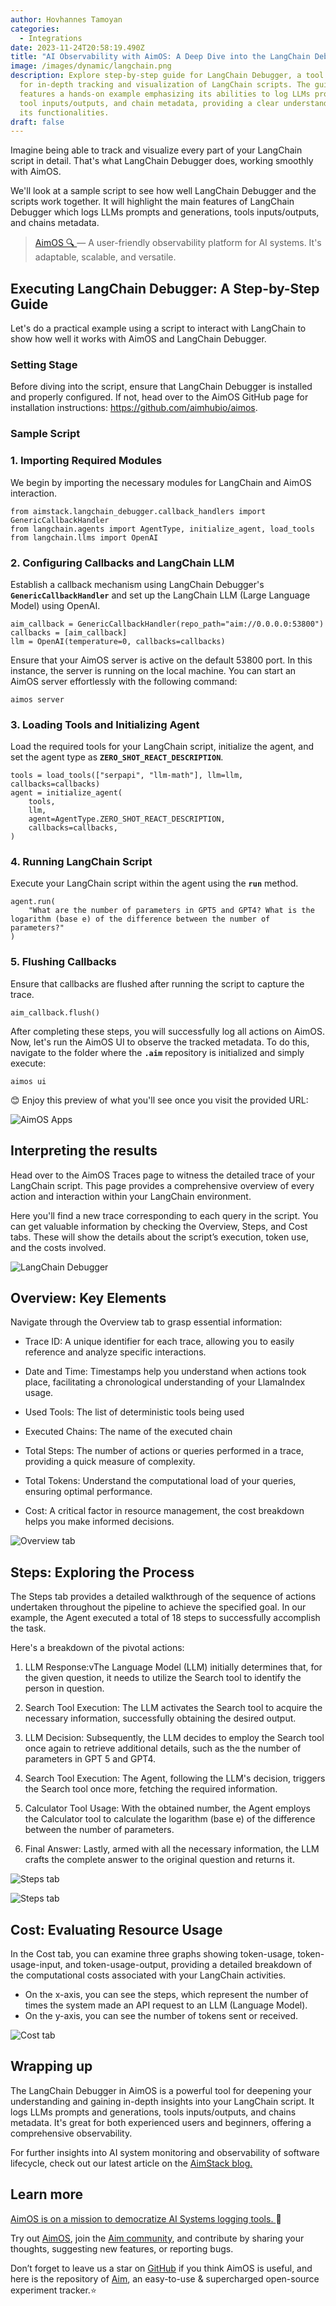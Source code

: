 ```yaml
---
author: Hovhannes Tamoyan
categories:
  - Integrations
date: 2023-11-24T20:58:19.490Z
title: "AI Observability with AimOS: A Deep Dive into the LangChain Debugger"
image: /images/dynamic/langchain.png
description: Explore step-by-step guide for LangChain Debugger, a tool designed
  for in-depth tracking and visualization of LangChain scripts. The guide
  features a hands-on example emphasizing its abilities to log LLMs prompts,
  tool inputs/outputs, and chain metadata, providing a clear understanding of
  its functionalities.
draft: false
---
```

Imagine being able to track and visualize every part of your LangChain script in detail. That's what LangChain Debugger does, working smoothly with AimOS. 

We'll look at a sample script to see how well LangChain Debugger and the scripts work together. It will highlight the main features of LangChain Debugger which logs LLMs prompts and generations, tools inputs/outputs, and chains metadata.

> [AimOS 🔍 ](https://github.com/aimhubio/aimos)— A user-friendly observability platform for AI systems. It's adaptable, scalable, and versatile.

## Executing LangChain Debugger: A Step-by-Step Guide



Let's do a practical example using a script to interact with LangChain to show how well it works with AimOS and LangChain Debugger.

### Setting Stage

Before diving into the script, ensure that LangChain Debugger is installed and properly configured. If not, head over to the AimOS GitHub page for installation instructions: https://github.com/aimhubio/aimos.

### Sample Script

### 1. Importing Required Modules

We begin by importing the necessary modules for LangChain and AimOS interaction.

```
from aimstack.langchain_debugger.callback_handlers import GenericCallbackHandler
from langchain.agents import AgentType, initialize_agent, load_tools
from langchain.llms import OpenAI
```

### 2. Configuring Callbacks and LangChain LLM

Establish a callback mechanism using LangChain Debugger's **`GenericCallbackHandler`** and set up the LangChain LLM (Large Language Model) using OpenAI.

```
aim_callback = GenericCallbackHandler(repo_path="aim://0.0.0.0:53800")
callbacks = [aim_callback]
llm = OpenAI(temperature=0, callbacks=callbacks)
```

Ensure that your AimOS server is active on the default 53800 port. In this instance, the server is running on the local machine. You can start an AimOS server effortlessly with the following command:

```
aimos server
```

### 3. Loading Tools and Initializing Agent

Load the required tools for your LangChain script, initialize the agent, and set the agent type as **`ZERO_SHOT_REACT_DESCRIPTION`**.

```
tools = load_tools(["serpapi", "llm-math"], llm=llm, callbacks=callbacks)
agent = initialize_agent(
    tools,
    llm,
    agent=AgentType.ZERO_SHOT_REACT_DESCRIPTION,
    callbacks=callbacks,
)
```

### 4. Running LangChain Script

Execute your LangChain script within the agent using the **`run`** method.

```
agent.run(
    "What are the number of parameters in GPT5 and GPT4? What is the logarithm (base e) of the difference between the number of parameters?"
)
```

### 5. Flushing Callbacks

Ensure that callbacks are flushed after running the script to capture the trace.

```
aim_callback.flush()
```

After completing these steps, you will successfully log all actions on AimOS. Now, let's run the AimOS UI to observe the tracked metadata. To do this, navigate to the folder where the **`.aim`** repository is initialized and simply execute:

```
aimos ui
```

😊 Enjoy this preview of what you'll see once you visit the provided URL:

![AimOS Apps](/images/dynamic/navigating-depths-debugger-1-1-.png "AimOS Apps")

## Interpreting the results

Head over to the AimOS Traces page to witness the detailed trace of your LangChain script. This page provides a comprehensive overview of every action and interaction within your LangChain environment.

Here you'll find a new trace corresponding to each query in the script. You can get valuable information by checking the Overview, Steps, and Cost tabs. These will show the details about the script’s execution, token use, and the costs involved.

![LangChain Debugger](/images/dynamic/screenshot-2023-11-23-at-11.57.51 pm-1-.png "LangChain Debugger")

## Overview: Key Elements



Navigate through the Overview tab to grasp essential information:



* Trace ID: A unique identifier for each trace, allowing you to easily reference and analyze specific interactions.


* Date and Time: Timestamps help you understand when actions took place, facilitating a chronological understanding of your LlamaIndex usage.
* Used Tools: The list of deterministic tools being used
* Executed Chains: The name of the executed chain
* Total Steps: The number of actions or queries performed in a trace, providing a quick measure of complexity.
* Total Tokens: Understand the computational load of your queries, ensuring optimal performance.
* Cost: A critical factor in resource management, the cost breakdown helps you make informed decisions.

![Overview tab](/images/dynamic/screenshot-2023-11-23-at-11.58.15 pm-1-.png "Overview tab")

## Steps: Exploring the Process

The Steps tab provides a detailed walkthrough of the sequence of actions undertaken throughout the pipeline to achieve the specified goal. In our example, the Agent executed a total of 18 steps to successfully accomplish the task.

Here's a breakdown of the pivotal actions:

1. LLM Response:vThe Language Model (LLM) initially determines that, for the given question, it needs to utilize the Search tool to identify the person in question.

2. Search Tool Execution: The LLM activates the Search tool to acquire the necessary information, successfully obtaining the desired output.

3. LLM Decision: Subsequently, the LLM decides to employ the Search tool once again to retrieve additional details, such as the the number of parameters in GPT 5 and GPT4.

4. Search Tool Execution: The Agent, following the LLM's decision, triggers the Search tool once more, fetching the required information.

5. Calculator Tool Usage: With the obtained number, the Agent employs the Calculator tool to calculate the logarithm (base e) of the difference between the number of parameters.

6. Final Answer: Lastly, armed with all the necessary information, the LLM crafts the complete answer to the original question and returns it.

![Steps tab](/images/dynamic/screenshot-2023-11-23-at-11.58.42 pm-1-.png "Steps tab")

![Steps tab](/images/dynamic/screenshot-2023-11-24-at-12.00.36 am-1-.png "Steps tab")

## Cost: Evaluating Resource Usage

In the Cost tab, you can examine three graphs showing token-usage, token-usage-input, and token-usage-output, providing a detailed breakdown of the computational costs associated with your LangChain activities.

* On the x-axis, you can see the steps, which represent the number of times the system made an API request to an LLM (Language Model).
* On the y-axis, you can see the number of tokens sent or received.

![Cost tab](/images/dynamic/screenshot-2023-11-24-at-12.00.17 am-1-.png "Cost tab")

## Wrapping up

The LangChain Debugger in AimOS is a powerful tool for deepening your understanding and gaining in-depth insights into your LangChain script. It logs LLMs prompts and generations, tools inputs/outputs, and chains metadata. It's great for both experienced users and beginners, offering a comprehensive observability.

For further insights into AI system monitoring and observability of software lifecycle, check out our latest article on the [AimStack blog.](https://aimstack.io/blog/new-releases/aim-4-0-open-source-modular-observability-for-ai-systems)

## Learn more



[AimOS is on a mission to democratize AI Systems logging tools. ](https://aimos.readthedocs.io/en/latest/apps/overview.html)🙌

Try out [AimOS](https://github.com/aimhubio/aimos), join the [Aim community](https://community.aimstack.io/), and contribute by sharing your thoughts, suggesting new features, or reporting bugs.

Don’t forget to leave us a star on [GitHub](https://github.com/aimhubio/aimos/) if you think AimOS is useful, and here is the repository of [Aim](https://github.com/aimhubio/aim), an easy-to-use & supercharged open-source experiment tracker.⭐️